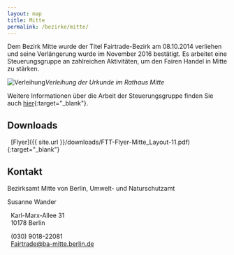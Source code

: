 ```yaml
---
layout: map
title: Mitte
permalink: /bezirke/mitte/
---
```


Dem Bezirk Mitte wurde der Titel Fairtrade-Bezirk am 08.10.2014 verliehen und seine Verlängerung wurde im November 2016 bestätigt. Es arbeitet eine Steuerungsgruppe an zahlreichen Aktivitäten, um den Fairen Handel in Mitte zu stärken.

![Verleihung]({{site.baseurl}}/images/team.jpg)_Verleihung der Urkunde im Rathaus Mitte_

Weitere Informationen über die Arbeit der Steuerungsgruppe finden Sie auch [hier](http://www.berlin.de/ba-mitte/ueber-den-bezirk/fairtrade-bezirk){:target="_blank"}.

## Downloads
<i class='fa fa-download fa-fw'></i>&nbsp;&nbsp;[Flyer]({{ site.url }}/downloads/FTT-Flyer-Mitte_Layout-11.pdf){:target="_blank"}


## Kontakt
Bezirksamt Mitte von Berlin, Umwelt- und Naturschutzamt

Susanne Wander

<i class='fa fa-map-marker fa-fw'></i>&nbsp;&nbsp;Karl-Marx-Allee 31  
<i class='fa fa-fw'></i>&nbsp;&nbsp;10178 Berlin

<i class='fa fa-phone fa-fw'></i>&nbsp;&nbsp;(030) 9018-22081  
<i class='fa fa-envelope fa-fw'></i>&nbsp;&nbsp;[Fairtrade@ba-mitte.berlin.de](mailto:Fairtrade@ba-mitte.berlin.de)
